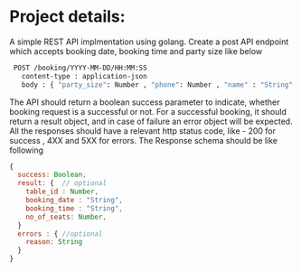 # Project details:

A simple REST API implmentation using golang. Create a post API endpoint which accepts booking date, booking time and party size like below
```sh
 POST /booking/YYYY-MM-DD/HH:MM:SS
   content-type : application-json
   body : { "party_size": Number , "phone": Number , "name" : "String" }
 ```
   
The API should return a boolean success parameter to indicate, whether booking request is a successful or not. For a successful booking, it should return a result object, and in case of failure an error object will be expected. All the responses should have a relevant http status code, like - 200 for success , 4XX and 5XX for errors. The Response schema should be like following
```js
{
  success: Boolean,
  result: {  // optional
    table_id : Number,
    booking_date : "String",
    booking_time : "String",
    no_of_seats: Number,
  }
  errors : { //optional
    reason: String
  }
}